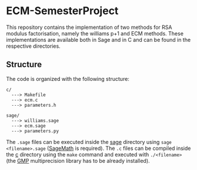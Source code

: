 # ECM-SemesterProject
This repository contains the implementation of two methods for RSA modulus factorisation, namely the williams p+1 and ECM methods. These implementations are available both in Sage and in C and can be found in the respective directories.   

## Structure
The code is organized with the following structure:
``` 
c/
  ---> Makefile
  ---> ecm.c
  ---> parameters.h

sage/
  ---> williams.sage
  ---> ecm.sage
  ---> parameters.py
```

The `.sage` files can be executed inside the [sage](sage/) directory using `sage <filename>.sage` ([SageMath](https://www.sagemath.org) is required). 
The `.c` files can be compiled inside the [c](c/) directory using the `make` command and executed with `./<filename>` (the [GMP](https://gmplib.org) multiprecision library has to be already installed).
